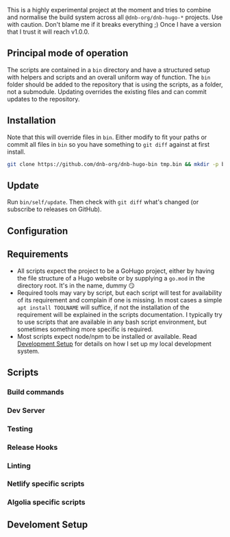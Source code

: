 This is a highly experimental project at the moment and tries to combine and normalise the build system across all `@dnb-org/dnb-hugo-*` projects. Use with caution. Don't blame me if it breaks everything ;) Once I have a version that I trust it will reach v1.0.0.

## Principal mode of operation

The scripts are contained in a `bin` directory and have a structured setup with helpers and scripts and an overall uniform way of function. The `bin` folder should be added to the repository that is using the scripts, as a folder, not a submodule. Updating overrides the existing files and can commit updates to the repository.

## Installation

Note that this will override files in `bin`. Either modify to fit your paths or commit all files in `bin` so you have something to `git diff` against at first install.

```bash
git clone https://github.com/dnb-org/dnb-hugo-bin tmp.bin && mkdir -p bin && cp -R tmp.bin/bin bin && rm -rf tmp.bin
```

## Update

Run `bin/self/update`. Then check with `git diff` what's changed (or subscribe to releases on GitHub).

## Configuration

## Requirements

- All scripts expect the project to be a GoHugo project, either by having the file structure of a Hugo website or by supplying a `go.mod` in the directory root. It's in the name, dummy :smirk:
- Required tools may vary by script, but each script will test for availability of its requirement and complain if one is missing. In most cases a simple `apt install TOOLNAME` will suffice, if not the installation of the requirement will be explained in the scripts documentation. I typically try to use scripts that are available in any bash script environment, but sometimes something more specific is required.
- Most scripts expect node/npm to be installed or available. Read [Development Setup](#developmentsetup) for details on how I set up my local development system.

## Scripts

### Build commands

### Dev Server

### Testing

### Release Hooks

### Linting

### Netlify specific scripts

### Algolia specific scripts

## Develoment Setup
